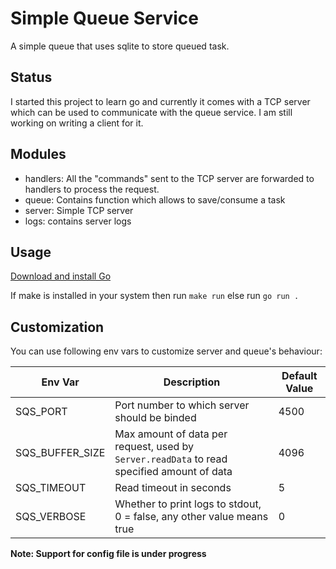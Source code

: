 # Simple Queue Service

A simple queue that uses sqlite to store queued task.

## Status

I started this project to learn go and currently it comes with a TCP server which can be used to communicate with the queue service. I am still working on writing a client for it.

## Modules

- handlers: All the "commands" sent to the TCP server are forwarded to handlers to process the request.
- queue: Contains function which allows to save/consume a task
- server: Simple TCP server
- logs: contains server logs

## Usage

[Download and install Go](https://go.dev/dl/)

If make is installed in your system then run `make run` else run `go run .`

## Customization

You can use following env vars to customize server and queue's behaviour:

| Env Var         | Description                                                                                | Default Value |
|-----------------|--------------------------------------------------------------------------------------------|---------------|
| SQS_PORT        | Port number to which server should be binded                                               | 4500          |
| SQS_BUFFER_SIZE | Max amount of data per request, used by `Server.readData` to read specified amount of data | 4096          |
| SQS_TIMEOUT     | Read timeout in seconds                                                                    | 5             |
| SQS_VERBOSE     | Whether to print logs to stdout, 0 = false, any other value means true                     | 0             |

**Note: Support for config file is under progress**
